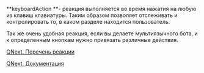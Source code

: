 
**keyboardAction **- реакция выполняется во время нажатия на любую из клавиш клавиатуры. Таким образом позволяет отслеживать и контролировать то, в каком разделе находится пользователь.



Так же очень удобная реакция, если вы делаете мультиязычного бота, и к определенным кнопкам нужно привязать различные действия.



[QNext. Перечень реакции](/docs-test/ph/QNext-admin-reaction-about-05-01)

[QNext. Документация](/docs-test/ph/QNext-admin-documentation-05-08)